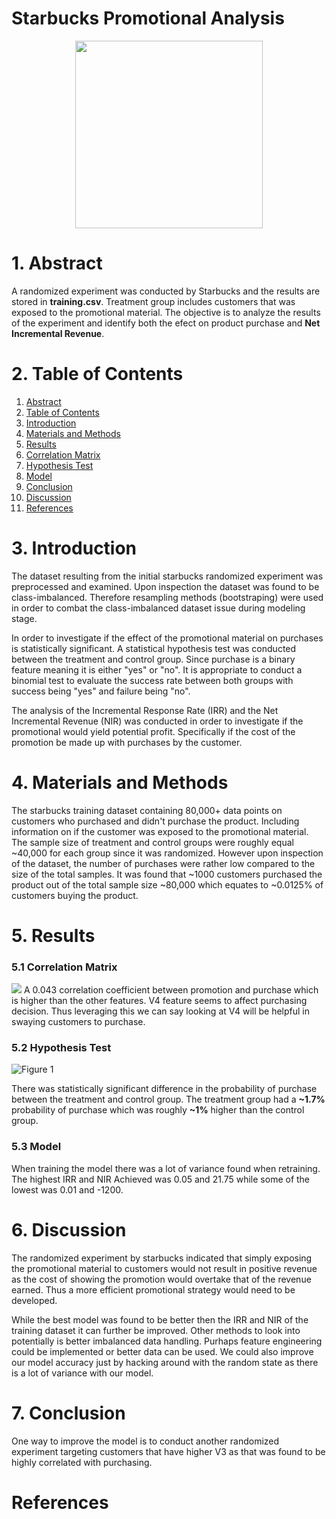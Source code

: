 # Starbucks Promotional Analysis

<p align="center"><img src="https://opj.ca/wp-content/uploads/2018/02/New-Starbucks-Logo-1200x969.jpg" width="300" height="300"></p>


# 1. Abstract

A randomized experiment was conducted by Starbucks and the results are stored in **training.csv**. Treatment group includes customers that was exposed to the promotional material. The objective is to analyze the results of the experiment and identify both the efect on product purchase and **Net Incremental Revenue**. 

# 2. Table of Contents

1. [Abstract](#abstract)
2. [Table of Contents](#table-of-contents)
3. [Introduction](#introduction)
4. [Materials and Methods](#materials-and-methods)
5. [Results](#results)
6. [Correlation Matrix](#correlation-matrix) 
7. [Hypothesis Test](#hypothesis-test)
8. [Model](#model)
9. [Conclusion](#conclusion)
10. [Discussion](#discussion)
11. [References](#references)

# 3. Introduction

The dataset resulting from the initial starbucks randomized experiment was preprocessed and examined. Upon inspection the dataset was found to be class-imbalanced. Therefore resampling methods (bootstraping) were used in order to combat the class-imbalanced dataset issue during modeling stage.

In order to investigate if the effect of the promotional material on purchases is statistically significant. A statistical hypothesis test was conducted between the treatment and control group. Since purchase is a binary feature meaning it is either "yes" or "no". It is appropriate to conduct a binomial test to evaluate the success rate between both groups with success being "yes" and failure being "no".

The analysis of the Incremental Response Rate (IRR) and the Net Incremental Revenue (NIR) was conducted in order to investigate if the promotional would yield potential profit. Specifically if the cost of the promotion be made up with purchases by the customer. 

# 4. Materials and Methods

The starbucks training dataset containing 80,000+ data points on customers who purchased and didn't purchase the product. Including information on if the customer was exposed to the promotional material. The sample size of treatment and control groups were roughly equal ~40,000 for each group since it was randomized. However upon inspection of the dataset, the number of purchases were rather low compared to the size of the total samples. It was found that ~1000 customers purchased the product out of the total sample size ~80,000 which equates to ~0.0125% of customers buying the product.  

# 5. Results
### 5.1 Correlation Matrix

![](https://i.imgur.com/NiJUzjQ.png)
A 0.043 correlation coefficient between promotion and purchase which is higher than the other features. V4 feature seems to affect purchasing decision. Thus leveraging this we can say looking at V4 will be helpful in swaying customers to purchase.

### 5.2 Hypothesis Test

![Figure 1](https://i.imgur.com/zQcubTS.png)

There was statistically significant difference in the probability of purchase between the treatment and control group. The treatment group had a **~1.7%** probability of purchase which was roughly **~1%** higher than the control group. 

### 5.3 Model

When training the model there was a lot of variance found when retraining. The highest IRR and NIR Achieved was 0.05 and 21.75 while some of the lowest was 0.01 and -1200.

# 6. Discussion

The randomized experiment by starbucks indicated that simply exposing the promotional material to customers would not result in positive revenue as the cost of showing the promotion would overtake that of the revenue earned. Thus a more efficient promotional strategy would need to be developed.

While the best model was found to be better then the IRR and NIR of the training dataset it can further be improved. Other methods to look into potentially is better imbalanced data handling. Purhaps feature engineering could be implemented or better data can be used. We could also improve our model accuracy just by hacking around with the random state as there is a lot of variance with our model.

# 7. Conclusion



One way to improve the model is to conduct another randomized experiment targeting customers that have higher V3 as that was found to be highly correlated with purchasing.

# References
